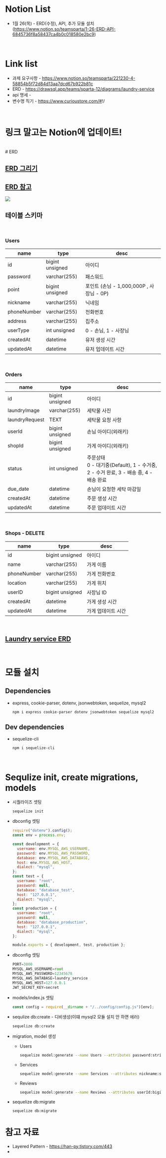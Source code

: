 # Notion List

- 1월 26(목) - ERD(수정), API, 추가 모듈 설치(https://www.notion.so/teamsparta/1-26-ERD-API-6845736f8a58437ca4b0c018580e2bc9)

<br/>

# Link list

- 과제 요구사항 - <https://www.notion.so/teamsparta/221230-4-58854b5f72d84d13aa7dcd67b922b81c>
- ERD - <https://drawsql.app/teams/sparta-12/diagrams/laundry-service>
- api 명세 -
- 변수명 직기 - <https://www.curioustore.com/#>!/

<br/>

# 링크 말고는 Notion에 업데이트!

<br/>
# ERD

## <a href="https://ryulstudy.tistory.com/48" target="_blank">ERD 그리기</a>

## <a href="https://ryulstudy.tistory.com/48" target="_blank">ERD 참고</a>

<img src="https://img1.daumcdn.net/thumb/R1280x0/?scode=mtistory2&fname=https%3A%2F%2Fblog.kakaocdn.net%2Fdn%2FbFVl6V%2FbtqOMpd69TD%2F9I2U6iIPsEMJeNuYNkbIH0%2Fimg.png">

<br>

## 테이블 스키마

<br>

### Users

| name        | type            | desc                                     |
| ----------- | --------------- | ---------------------------------------- |
| id          | bigint unsigned | 아이디                                   |
| password    | varchar(255)    | 패스워드                                 |
| point       | bigint unsigned | 포인트 (손님 - 1,000,000P , 사장님 - 0P) |
| nickname    | varchar(255)    | 닉네임                                   |
| phoneNumber | varchar(255)    | 전화번호                                 |
| address     | varchar(255)    | 집주소                                   |
| userType    | int unsigned    | 0 - 손님, 1 - 사장님                     |
| createdAt   | datetime        | 유저 생성 시간                           |
| updatedAt   | datetime        | 유저 업데이트 시간                       |

<br>

### Orders

| name           | type            | desc                                                                                    |
| -------------- | --------------- | --------------------------------------------------------------------------------------- |
| id             | bigint unsigned | 아이디                                                                                  |
| laundryImage   | varchar(255)    | 세탁물 사진                                                                             |
| laundryRequest | TEXT            | 세탁물 요청 사항                                                                        |
| userId         | bigint unsigned | 손님 아이디(외래키)                                                                     |
| shopId         | bigint unsigned | 가게 아이디(외래키)                                                                     |
| status         | int unsigned    | 주문상태 <br>0 - 대기중(Default), 1 - 수거중, 2 - 수거 완료, 3 - 배송 중, 4 - 배송 완료 |
| due_date       | datetime        | 손님이 요청한 세탁 마감일                                                               |
| createdAt      | datetime        | 주문 생성 시간                                                                          |
| updatedAt      | datetime        | 주문 업데이트 시간                                                                      |

<br>

### Shops - DELETE

| name        | type            | desc               |
| ----------- | --------------- | ------------------ |
| id          | bigint unsigned | 아이디             |
| name        | varchar(255)    | 가게 이름          |
| phoneNumber | varchar(255)    | 가게 전화번호      |
| location    | varchar(255)    | 가게 위치          |
| userID      | bigint unsigned | 사장님 ID          |
| createdAt   | datetime        | 가게 생성 시간     |
| updatedAt   | datetime        | 가게 업데이트 시간 |

<br>

## <a href="https://drawsql.app/teams/sparta-12/diagrams/laundry-service" target="_blank">Laundry service ERD</a>

<br>

# 모듈 설치

## Dependencies

- express, cookie-parser, dotenv, jsonwebtoken, sequelize, mysql2

  ```
  npm i express cookie-parser dotenv jsonwebtoken sequelize mysql2
  ```

## Dev dependencies

- sequelize-cli

  ```
  npm i sequelize-cli
  ```

<br>

# Sequlize init, create migrations, models

- 시퀄라이즈 셋팅

  ```
  sequelize init
  ```

- dbconfig 셋팅

  ```javascript
  require("dotenv").config();
  const env = process.env;

  const development = {
    username: env.MYSQL_AWS_USERNAME,
    password: env.MYSQL_AWS_PASSWORD,
    database: env.MYSQL_AWS_DATABASE,
    host: env.MYSQL_AWS_HOST,
    dialect: "mysql",
  };
  const test = {
    username: "root",
    password: null,
    database: "database_test",
    host: "127.0.0.1",
    dialect: "mysql",
  };
  const production = {
    username: "root",
    password: null,
    database: "database_production",
    host: "127.0.0.1",
    dialect: "mysql",
  };

  module.exports = { development, test, production };
  ```

- dbconfig 셋팅

  ```javascript
  PORT=3000
  MYSQL_AWS_USERNAME=root
  MYSQL_AWS_PASSWORD=12345678
  MYSQL_AWS_DATABASE=laundry_service
  MYSQL_AWS_HOST=127.0.0.1
  JWT_SECRET_KEY=secret
  ```

- models/index.js 셋팅

  ```javascript
  const config = require(__dirname + "/../config/config.js")[env];
  ```

- sequlize db:create - 디비생성(이떄 mysql2 모듈 설치 안 하면 에러)

  ```bash
  sequelize db:create
  ```

- migration, model 생성

  - Users

    ```bash
    sequelize model:generate --name Users --attributes password:string,point:bigint,nickname:string,phoneNumber:string,address:string,userType:bigint
    ```

  - Services

    ```bash
    sequelize model:generate --name Services --attributes nickname:string,userId:bigint,phoneNumber:string,address:string,laundryImage:string,laundryRequest:text,point:bigint,status:bigint
    ```

  - Reviews

    ```bash
    sequelize model:generate --name Reviews --attributes userId:bigint,serviceId:bigint,comment:text,rating:bigint
    ```

- sequelize db:migrate

  ```bash
  sequelize db:migrate
  ```

# 참고 자료

- Layered Pattern - https://han-py.tistory.com/443
-
